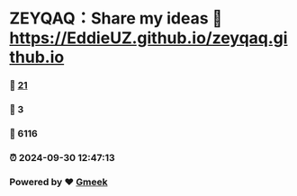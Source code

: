 # ZEYQAQ：Share my ideas :link: https://EddieUZ.github.io/zeyqaq.github.io 
### :page_facing_up: [21](https://EddieUZ.github.io/zeyqaq.github.io/tag.html) 
### :speech_balloon: 3 
### :hibiscus: 6116 
### :alarm_clock: 2024-09-30 12:47:13 
### Powered by :heart: [Gmeek](https://github.com/Meekdai/Gmeek)
